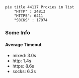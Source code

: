
```mermaid
pie title 44117 Proxies in list
    "HTTP" : 24813
    "HTTPS": 6411
    "SOCKS" : 17974
```

### Some Info
#### Average Timeout

- mixed: 3.0s
- http: 1.4s
- https: 8.6s
- socks: 6.3s